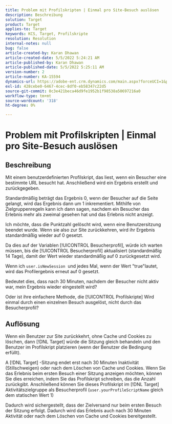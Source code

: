 ```yaml
---
title: Problem mit Profilskripten | Einmal pro Site-Besuch auslösen
description: Beschreibung
solution: Target
product: Target
applies-to: Target
keywords: KCS, Target, Profilskripte
resolution: Resolution
internal-notes: null
bug: false
article-created-by: Karan Dhawan
article-created-date: 5/5/2022 5:24:21 AM
article-published-by: Karan Dhawan
article-published-date: 5/5/2022 5:25:11 AM
version-number: 2
article-number: KA-15594
dynamics-url: https://adobe-ent.crm.dynamics.com/main.aspx?forceUCI=1&pagetype=entityrecord&etn=knowledgearticle&id=aa75b899-33cc-ec11-a7b5-6045bd00db25
exl-id: 428cebe0-6467-4cec-8df0-eb58347c22d5
source-git-commit: 0c3e421beca46d9fe1952b1f98538a50697216a0
workflow-type: tm+mt
source-wordcount: '318'
ht-degree: 0%

---
```


# Problem mit Profilskripten | Einmal pro Site-Besuch auslösen

## Beschreibung


Mit einem benutzerdefinierten Profilskript, das liest, wenn ein Besucher eine bestimmte URL besucht hat. Anschließend wird ein Ergebnis erstellt und zurückgegeben.

Standardmäßig beträgt das Ergebnis 0, wenn der Besucher auf die Seite gelangt, wird das Ergebnis dann um 1 inkrementiert. Mithilfe von Zielgruppenregeln kann ich dann sagen, nachdem ein Besucher das Erlebnis mehr als zweimal gesehen hat und das Erlebnis nicht anzeigt.



Ich möchte, dass die Punktzahl gelöscht wird, wenn eine Benutzersitzung beendet wurde. Wenn sie also zur Site zurückkehren, wird ihr Ergebnis standardmäßig wieder auf 0 gesetzt.

Da dies auf der Variablen [!UICONTROL Besucherprofil], würde ich warten müssen, bis die [!UICONTROL Besucherprofil] aktualisiert (standardmäßig 14 Tage), damit der Wert wieder standardmäßig auf 0 zurückgesetzt wird.

Wenn ich `user.isNewSession`  und jedes Mal, wenn der Wert &quot;true&quot;lautet, wird das Profilergebnis erneut auf 0 gesetzt.



Bedeutet dies, dass nach 30 Minuten, nachdem der Besucher nicht aktiv war, mein Ergebnis wieder eingestellt wird?

Oder ist ihre einfachere Methode, die [!UICONTROL Profilskripte] Wird einmal durch einen einzelnen Besuch ausgelöst, nicht durch das Besucherprofil?


## Auflösung


Wenn ein Benutzer zur Site zurückkehrt, ohne Cache und Cookies zu löschen, dann [!DNL Target] würde die Sitzung gleich behandeln und den Benutzer im Profilskript platzieren (wenn der Benutzer die Bedingung erfüllt).

A [!DNL Target] -Sitzung endet erst nach 30 Minuten Inaktivität (Stillschweigen) oder nach dem Löschen von Cache und Cookies.
Wenn Sie das Erlebnis beim ersten Besuch einer Sitzung anzeigen möchten, können Sie dies erreichen, indem Sie das Profilskript schreiben, das die Anzahl zurückgibt. Anschließend können Sie dieses Profilskript im [!DNL Target] Aktivitätszielgruppe als Besucherprofil (`user.yourProfileScriptName`  gleich dem statischen Wert 1)



Dadurch wird sichergestellt, dass der Zielversand nur beim ersten Besuch der Sitzung erfolgt. Dadurch wird das Erlebnis auch nach 30 Minuten Aktivität oder nach dem Löschen von Cache und Cookies bereitgestellt.
